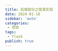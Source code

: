 ```yaml
---
title: 后端部分之登录实现
date: 2024-01-10
sidebar: 'auto'
categories:
 - 项目
tags:
 - flask
publish: true
---
```

